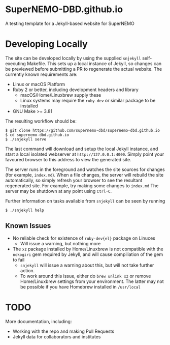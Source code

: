 # SuperNEMO-DBD.github.io

A testing template for a Jekyll-based website for SuperNEMO

# Developing Locally
The site can be developed locally by using the supplied `snjekyll` self-executing
Makefile. This sets up a local instance of Jekyll, so changes can be previewed
before submitting a PR to regenerate the actual website. The currently known
requirements are:

- Linux or macOS Platform
- Ruby 2 or better, including development headers and library
  - macOS/Home/Linuxbrew supply these
  - Linux systems may require the `ruby-dev` or similar package to be installed
- GNU Make >= 3.81

The resulting workflow should be:

```console
$ git clone https://github.com/supernemo-dbd/supernemo-dbd.github.io
$ cd supernemo-dbd.github.io
$ ./snjekyll serve
```

The last command will download and setup the local Jekyll instance, and
start a local isolated webserver at `http://127.0.0.1:4000`. Simply point
your favoured browser to this address to view the generated site.

The server runs in the foreground and watches the site sources for changes
(for example, `index.md`). When a file changes, the server will rebuild the
site automatically, so simply refresh your browser to see the resultant
regenerated site. For example, try making some changes to `index.md`
The server may be shutdown at any point using `Ctrl-C`.

Further information on tasks available from `snjekyll` can be seen by
running

```console
$ ./snjekyll help
```

## Known Issues
- No reliable check for existence of `ruby-dev{el}` package on Linuces
  - Will issue a warning, but nothing more
- The `xz` package installed by Home/Linuxbrew is not compatible with the
  `nokogiri` gem required by Jekyll, and will cause compiliation of
  the gem to fail
  - `snjekyll` will issue a warning about this, but will not take further action.
  - To work around this issue, either do `brew unlink xz` or remove Home/Linuxbrew settings
    from your environment. The latter may not be possible if you have Homebrew installed
    in `/usr/local`

# TODO
More documentation, including:

- Working with the repo and making Pull Requests
- Jekyll data for collaborators and institutes



